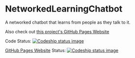 # NetworkedLearningChatbot
A networked chatbot that learns from people as they talk to it.

Also check out <a href="https://alset333.github.io/NetworkedLearningChatbot/">this project's GitHub Pages Website</a>

Code Status:
<a href="https://codeship.com/projects/127306">
<img src="https://codeship.com/projects/63cce800-9cf2-0133-b2d9-0231463e1316/status?branch=master" alt="Codeship status image">
</a>

<a href="https://alset333.github.io/NetworkedLearningChatbot/">GitHub Pages Website</a> Status:
<a href="https://codeship.com/projects/127306">
<img src="https://codeship.com/projects/63cce800-9cf2-0133-b2d9-0231463e1316/status?branch=gh-pages" alt="Codeship status image">
</a>
